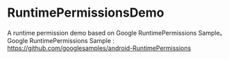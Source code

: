 # RuntimePermissionsDemo
A runtime permission demo based on Google RuntimePermissions Sample。
Google RuntimePermissions Sample : 
https://github.com/googlesamples/android-RuntimePermissions
